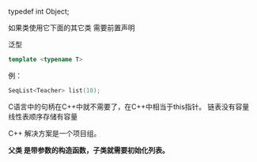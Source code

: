 typedef int Object;



如果类使用它下面的其它类  需要前置声明



泛型

```c++
template <typename T>
```

例：

```c++
SeqList<Teacher> list(10);
```



C语言中的句柄在C++中就不需要了，在C++中相当于this指针。
链表没有容量 线性表顺序存储有容量



C++ 解决方案是一个项目组。



**父类 是带参数的构造函数，子类就需要初始化列表。**